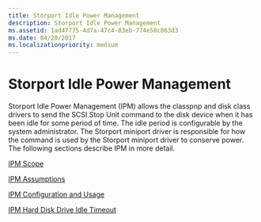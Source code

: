 ```yaml
---
title: Storport Idle Power Management
description: Storport Idle Power Management
ms.assetid: 1ad47775-4d7a-47c4-83eb-774e58c863d3
ms.date: 04/20/2017
ms.localizationpriority: medium
---
```


# Storport Idle Power Management


Storport Idle Power Management (IPM) allows the classpnp and disk class drivers to send the SCSI Stop Unit command to the disk device when it has been idle for some period of time. The idle period is configurable by the system administrator. The Storport miniport driver is responsible for how the command is used by the Storport miniport driver to conserve power. The following sections describe IPM in more detail.

[IPM Scope](ipm-scope.md)

[IPM Assumptions](ipm-assumptions.md)

[IPM Configuration and Usage](ipm-configuration-and-usage.md)

[IPM Hard Disk Drive Idle Timeout](ipm-hard-disk-drive-idle-timeout.md)

 

 




